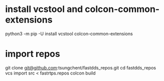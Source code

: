 # install vcstool and  colcon-common-extensions
 python3 -m pip -U install vcstool colcon-common-extensions

# import repos
git clone git@github.com:tsungchent/fastdds_repos.git
cd fastdds_repos
vcs import src < fastrtps.repos
colcon build
